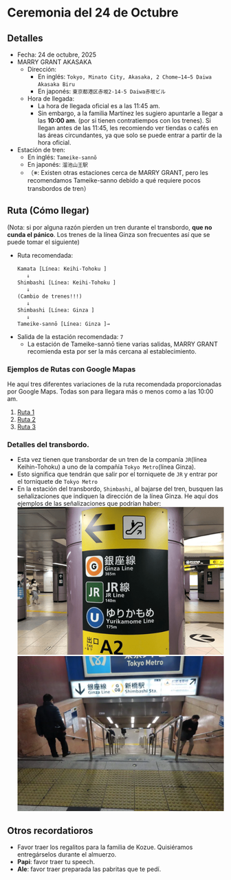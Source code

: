 # Ceremonia del 24 de Octubre
## Detalles
- Fecha: 24 de octubre, 2025
- MARRY GRANT AKASAKA
  - Dirección:
    - En inglés: `Tokyo, Minato City, Akasaka, 2 Chome−14−5 Daiwa Akasaka Biru`
    - En japonés: `東京都港区赤坂2-14-5 Daiwa赤坂ビル`
  - Hora de llegada:
    - La hora de llegada oficial es a las 11:45 am.
    - Sin embargo, a la familia Martínez les sugiero apuntarle a llegar a las **10:00 am**. (por si tienen contratiempos con los trenes). Si llegan antes de las 11:45, les recomiendo ver tiendas o cafés en las áreas circundantes, ya que solo se puede entrar a partir de la hora oficial. 
- Estación de tren:
    - En inglés: `Tameike-sannō`
    - En japonés: `溜池山王駅`
    - （※: Existen otras estaciones cerca de MARRY GRANT, pero les recomendamos Tameike-sanno debido a qué requiere pocos transbordos de tren）

## Ruta (Cómo llegar)
(Nota: si por alguna razón pierden un tren durante el transbordo, **que no cunda el pánico**. Los trenes de la línea Ginza son frecuentes así que se puede tomar el siguiente)
- Ruta recomendada:
  ````
  Kamata [Línea: Keihi-Tohoku ]
     ↓
  Shimbashi [Línea: Keihi-Tohoku ]
     ↓
  (Cambio de trenes!!!)
     ↓  
  Shimbashi [Línea: Ginza ]
     ↓
  Tameike-sannō [Línea: Ginza ]→
  ````
- Salida de la estación recomendada: `7`
  - La estación de Tameike-sannō tiene varias salidas, MARRY GRANT recomienda esta por ser la más cercana al establecimiento.

 ### Ejemplos de Rutas con Google Mapas
 He aquí tres diferentes variaciones de la ruta recomendada proporcionadas por Google Maps. Todas son para llegara más o menos como a las 10:00 am. 
 1. [Ruta 1](https://maps.app.goo.gl/2SJnBpbExorPD6b67)
 2. [Ruta 2](https://maps.app.goo.gl/Dghq249ww3qL11wr8)
 3. [Ruta 3](https://maps.app.goo.gl/TGjiUGsu6VCqFkPv9)

### Detalles del transbordo. 
- Esta vez tienen que transbordar de un tren de la companía `JR`(línea Keihin-Tohoku) a uno de la compañía `Tokyo Metro`(línea Ginza).
- Esto significa que tendrán que salir por el torniquete de `JR` y entrar por el torniquete de `Tokyo Metro`
- En la estación del transbordo, `Shimbashi`, al bajarse del tren, busquen las señalizaciones que indiquen la dirección de la línea Ginza. He aquí dos ejemplos de las señalizaciones que podrían haber:
  ![image](./shinbashi_norikae105_optimized.webp)
  ![image](./IMG_1706-scaled.webp)
    
   
## Otros recordatioros
- Favor traer los regalitos para la familia de Kozue. Quisiéramos entregárselos durante el almuerzo.
- **Papi**: favor traer tu speech.
- **Ale**: favor traer preparada las pabritas que te pedí. 
